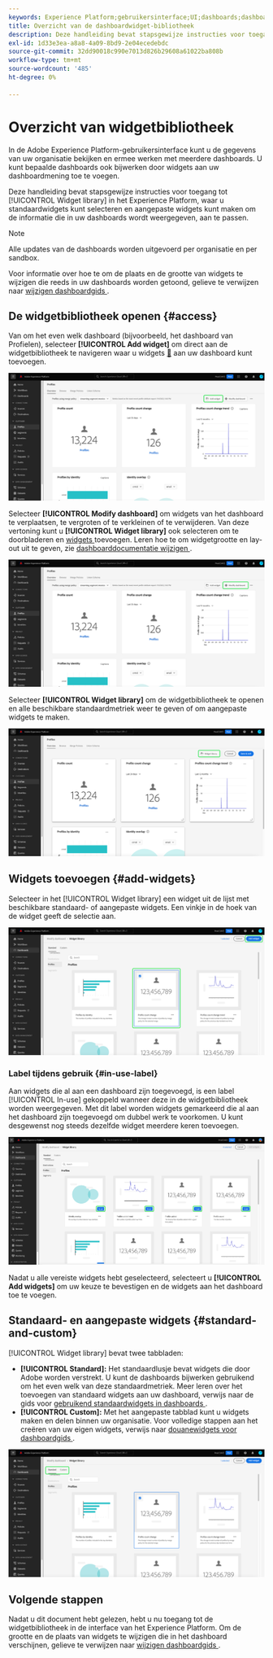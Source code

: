 ```yaml
---
keywords: Experience Platform;gebruikersinterface;UI;dashboards;dashboard;profielen;segmenten;bestemmingen;vergunningsgebruik
title: Overzicht van de dashboardwidget-bibliotheek
description: Deze handleiding bevat stapsgewijze instructies voor toegang tot de widgetbibliotheek in Adobe Experience Platform.
exl-id: 1d33e3ea-a8a8-4a09-8bd9-2e04ecedebdc
source-git-commit: 32dd90018c990e7013d826b29608a61022ba808b
workflow-type: tm+mt
source-wordcount: '485'
ht-degree: 0%

---
```


# Overzicht van widgetbibliotheek

In de Adobe Experience Platform-gebruikersinterface kunt u de gegevens van uw organisatie bekijken en ermee werken met meerdere dashboards. U kunt bepaalde dashboards ook bijwerken door widgets aan uw dashboardmening toe te voegen.

Deze handleiding bevat stapsgewijze instructies voor toegang tot [!UICONTROL Widget library] in het Experience Platform, waar u standaardwidgets kunt selecteren en aangepaste widgets kunt maken om de informatie die in uw dashboards wordt weergegeven, aan te passen.

>[!NOTE]
>
>Alle updates van de dashboards worden uitgevoerd per organisatie en per sandbox.

Voor informatie over hoe te om de plaats en de grootte van widgets te wijzigen die reeds in uw dashboards worden getoond, gelieve te verwijzen naar [ wijzigen dashboardgids ](modify.md).

## De widgetbibliotheek openen {#access}

Van om het even welk dashboard (bijvoorbeeld, het dashboard van Profielen), selecteer **[!UICONTROL Add widget]** om direct aan de widgetbibliotheek te navigeren waar u widgets [&#128279;](#add-widgets) aan uw dashboard kunt toevoegen.

![ het lusje van het het overzichtsoverzicht van Profielen met de Add benadrukte widgetknoop.](../images/customization/profiles-overview-add-widget.png)

Selecteer **[!UICONTROL Modify dashboard]** om widgets van het dashboard te verplaatsen, te vergroten of te verkleinen of te verwijderen. Van deze vertoning kunt u **[!UICONTROL Widget library]** ook selecteren om te doorbladeren en [ widgets ](#add-widgets) toevoegen. Leren hoe te om widgetgrootte en lay-out uit te geven, zie [ dashboarddocumentatie wijzigen ](./modify.md).

![ het dashboardoverzicht van Profielen met Modify benadrukt dashboard.](../images/customization/modify-dashboard.png)

Selecteer **[!UICONTROL Widget library]** om de widgetbibliotheek te openen en alle beschikbare standaardmetriek weer te geven of om aangepaste widgets te maken.

![ wijzigt dashboardmening met benadrukte bibliotheek Widget.](../images/customization/widget-library-button.png)

## Widgets toevoegen {#add-widgets}

Selecteer in het [!UICONTROL Widget library] een widget uit de lijst met beschikbare standaard- of aangepaste widgets. Een vinkje in de hoek van de widget geeft de selectie aan.

![ de widgetbibliotheek met een geselecteerde benadrukte widget en vinkje.](../images/customization/confirm-selected-widget-to-add.png)

### Label tijdens gebruik {#in-use-label}

Aan widgets die al aan een dashboard zijn toegevoegd, is een label [!UICONTROL In-use] gekoppeld wanneer deze in de widgetbibliotheek worden weergegeven. Met dit label worden widgets gemarkeerd die al aan het dashboard zijn toegevoegd om dubbel werk te voorkomen. U kunt desgewenst nog steeds dezelfde widget meerdere keren toevoegen.

![ de widgetbibliotheek met het in-gebruiks benadrukte etiket.](../images/customization/in-use-label.png)

Nadat u alle vereiste widgets hebt geselecteerd, selecteert u **[!UICONTROL Add widgets]** om uw keuze te bevestigen en de widgets aan het dashboard toe te voegen.

## Standaard- en aangepaste widgets {#standard-and-custom}

[!UICONTROL Widget library] bevat twee tabbladen:

* **[!UICONTROL Standard]:** Het standaardlusje bevat widgets die door Adobe worden verstrekt. U kunt de dashboards bijwerken gebruikend om het even welk van deze standaardmetriek. Meer leren over het toevoegen van standaard widgets aan uw dashboard, verwijs naar de gids voor [ gebruikend standaardwidgets in dashboards ](standard-widgets.md).
* **[!UICONTROL Custom]:** Met het aangepaste tabblad kunt u widgets maken en delen binnen uw organisatie. Voor volledige stappen aan het creëren van uw eigen widgets, verwijs naar [ douanewidgets voor dashboardgids ](custom-widgets.md).

![ de widgetbibliotheek met de standaard en douanetabs benadrukte.](../images/customization/widget-library.png)

## Volgende stappen

Nadat u dit document hebt gelezen, hebt u nu toegang tot de widgetbibliotheek in de interface van het Experience Platform. Om de grootte en de plaats van widgets te wijzigen die in het dashboard verschijnen, gelieve te verwijzen naar [ wijzigen dashboardgids ](modify.md).
